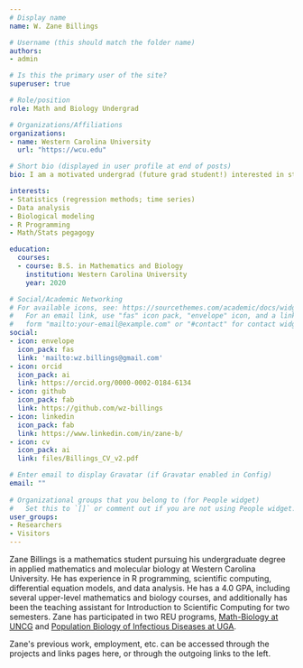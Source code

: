 ```yaml
---
# Display name
name: W. Zane Billings

# Username (this should match the folder name)
authors:
- admin

# Is this the primary user of the site?
superuser: true

# Role/position
role: Math and Biology Undergrad

# Organizations/Affiliations
organizations:
- name: Western Carolina University
  url: "https://wcu.edu"

# Short bio (displayed in user profile at end of posts)
bio: I am a motivated undergrad (future grad student!) interested in statistics, probability, modeling, and dynamical systems.

interests:
- Statistics (regression methods; time series)
- Data analysis
- Biological modeling
- R Programming
- Math/Stats pegagogy

education:
  courses:
  - course: B.S. in Mathematics and Biology
    institution: Western Carolina University
    year: 2020

# Social/Academic Networking
# For available icons, see: https://sourcethemes.com/academic/docs/widgets/#icons
#   For an email link, use "fas" icon pack, "envelope" icon, and a link in the
#   form "mailto:your-email@example.com" or "#contact" for contact widget.
social:
- icon: envelope
  icon_pack: fas
  link: 'mailto:wz.billings@gmail.com'
- icon: orcid
  icon_pack: ai
  link: https://orcid.org/0000-0002-0184-6134
- icon: github
  icon_pack: fab
  link: https://github.com/wz-billings
- icon: linkedin
  icon_pack: fab
  link: https://www.linkedin.com/in/zane-b/
- icon: cv
  icon_pack: ai
  link: files/Billings_CV_v2.pdf

# Enter email to display Gravatar (if Gravatar enabled in Config)
email: ""
  
# Organizational groups that you belong to (for People widget)
#   Set this to `[]` or comment out if you are not using People widget.  
user_groups:
- Researchers
- Visitors
---
```


Zane Billings is a mathematics student pursuing his undergraduate degree in applied mathematics and molecular biology at Western Carolina University. He has experience in R programming, scientific computing, differential equation models, and data analysis. He has a 4.0 GPA, including several upper-level mathematics and biology courses, and additionally has been the teaching assistant for Introduction to Scientific Computing for two semesters. Zane has participated in two REU programs, [Math-Biology at UNCG](http://www.uncg.edu/mat/bio-math/REU/people.html) and [Population Biology of Infectious Diseases at UGA](http://reu.ecology.uga.edu/).

Zane's previous work, employment, etc. can be accessed through the projects and links pages here, or through the outgoing links to the left. 
